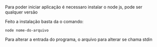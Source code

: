 Para poder iniciar aplicação é necessaro instalar o node js, pode ser qualquer versão

Feito a instalação basta da o comando:

```
node nome-do-arquivo

```

Para alterar a entrada do programa, o arquivo para alterar se chama stdin
